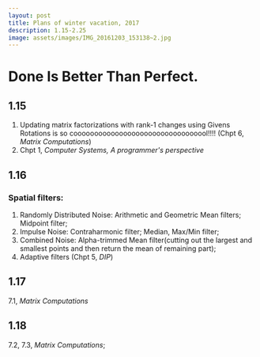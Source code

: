 ```yaml
---
layout: post
title: Plans of winter vacation, 2017
description: 1.15-2.25
image: assets/images/IMG_20161203_153138~2.jpg
---
```

# Done Is Better Than Perfect.

## 1.15
1. Updating matrix factorizations with rank-1 changes using Givens Rotations is so cooooooooooooooooooooooooooooooool!!!! (Chpt 6, *Matrix Computations*)
2. Chpt 1, *Computer Systems, A programmer's perspective*

## 1.16
### Spatial filters:
1. Randomly Distributed Noise: Arithmetic and Geometric Mean filters; Midpoint filter; 
2. Impulse Noise: Contraharmonic filter; Median, Max/Min filter; 
3. Combined Noise: Alpha-trimmed Mean filter(cutting out the largest and smallest points and then return the mean of remaining part);
4. Adaptive filters (Chpt 5, *DIP*)

## 1.17
7.1, *Matrix Computations*

## 1.18
7.2, 7.3, *Matrix Computations*;
